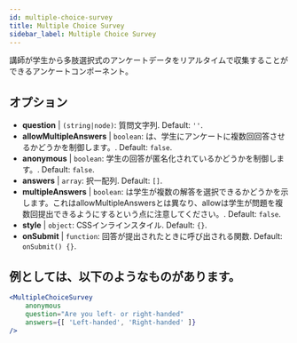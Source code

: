 ```yaml
---
id: multiple-choice-survey 
title: Multiple Choice Survey
sidebar_label: Multiple Choice Survey
---
```


講師が学生から多肢選択式のアンケートデータをリアルタイムで収集することができるアンケートコンポーネント。

## オプション

* __question__ | `(string|node)`: 質問文字列. Default: `''`.
* __allowMultipleAnswers__ | `boolean`: は、学生にアンケートに複数回回答させるかどうかを制御します。. Default: `false`.
* __anonymous__ | `boolean`: 学生の回答が匿名化されているかどうかを制御します。. Default: `false`.
* __answers__ | `array`: 択一配列. Default: `[]`.
* __multipleAnswers__ | `boolean`: は学生が複数の解答を選択できるかどうかを示します。これはallowMultipleAnswersとは異なり、allowは学生が問題を複数回提出できるようにするという点に注意してください。. Default: `false`.
* __style__ | `object`: CSSインラインスタイル. Default: `{}`.
* __onSubmit__ | `function`: 回答が提出されたときに呼び出される関数. Default: `onSubmit() {}`.


## 例としては、以下のようなものがあります。

```jsx live
<MultipleChoiceSurvey
    anonymous
    question="Are you left- or right-handed"
    answers={[ 'Left-handed', 'Right-handed' ]}
/>
```

